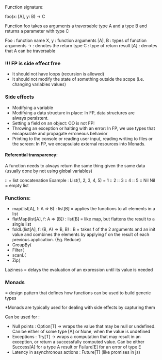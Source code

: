 
Function signature:

foo(x: \[A\], y: B) -> C

Function foo takes as arguments a traversable type A and a type B and returns a parameter with type C

Foo : function name
X, y : function arguments
\[A\], B : types of function arguments
-> : denotes the return type
C : type of return result
\[A\] : denotes that A can be traversable

  

### !!! FP is side effect free
- It should not have loops (recursion is allowed)
- It should not modify the state of something outside the scope (i.e. changing variables values)

  

### Side effects
- Modifying a variable
- Modifying a data structure in place: In FP, data structures are always persistent.
- Setting a field on an object: OO is not FP!
- Throwing an exception or halting with an error: In FP, we use types that encapsulate and propagate erroneous behavior
- Printing to the console or reading user input, reading writing to files or the screen: In FP, we encapsulate external resources into Monads.

  

  

#### Referential transparency: 
A function needs to always return the same thing given the same data (usually done by not using global variables)

  

:: = list concatenation
Example : List(1, 2, 3, 4, 5) = 1 :: 2 :: 3 :: 4 :: 5 :: Nil
Nil = empty list

  

### Functions:

- map(list\[A\], f: A => B) : list\[B\] = applies the functions to all elements in a list
- flatMap(list\[A], f: A => \[B]) : list\[B] = like map, but flattens the result to a single list
- foldL(list\[A], f: (B, A) => B, B) : B = takes f of the 2 arguments and an init value and combines the elements by applying f on the result of each previous application. (Eg. Reduce)
- GroupBy(
- Filter(
- scanL(
- Zip(

  

Laziness = delays the evaluation of an expression until its value is needed

### Monads 
= design pattern that defines how functions can be used to build generic types

*Monads are typically used for dealing with side effects by capturing them

Can be used for :
- Null points : Option\[T] -> wraps the value that may be null or undefined. Can be either of some type \[A] or None, when the value is undefined
- Exceptions : Try\[T] -> wraps a computation that may result in an exception, or return a successfully computed value. Can be either Success\[A] for a type A result or Failure\[E] for an error of type E
- Latency in asynchronous actions : Future\[T] (like promises in js)